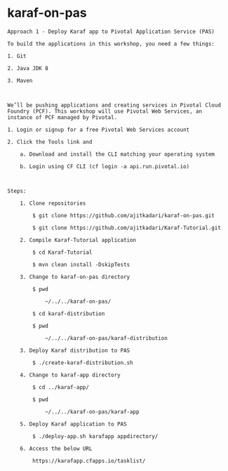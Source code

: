# karaf-on-pas


    Approach 1 - Deploy Karaf app to Pivotal Application Service (PAS)

    To build the applications in this workshop, you need a few things:

    1. Git

    2. Java JDK 8

    3. Maven



    We’ll be pushing applications and creating services in Pivotal Cloud Foundry (PCF). This workshop will use Pivotal Web Services, an instance of PCF managed by Pivotal.

    1. Login or signup for a free Pivotal Web Services account

    2. Click the Tools link and

        a. Download and install the CLI matching your operating system

        b. Login using CF CLI (cf login -a api.run.pivotal.io)



    Steps:

        1. Clone repositories

            $ git clone https://github.com/ajitkadari/karaf-on-pas.git

            $ git clone https://github.com/ajitkadari/Karaf-Tutorial.git

        2. Compile Karaf-Tutorial application

            $ cd Karaf-Tutorial

            $ mvn clean install -DskipTests

        3. Change to karaf-on-pas directory

            $ pwd

                ~/../../karaf-on-pas/

            $ cd karaf-distribution

            $ pwd

                ~/../../karaf-on-pas/karaf-distribution

        3. Deploy Karaf distribution to PAS

            $ ./create-karaf-distribution.sh

        4. Change to karaf-app directory

            $ cd ../karaf-app/

            $ pwd

                ~/../../karaf-on-pas/karaf-app

        5. Deploy Karaf application to PAS

            $ ./deploy-app.sh karafapp appdirectory/

        6. Access the below URL

            https://karafapp.cfapps.io/tasklist/